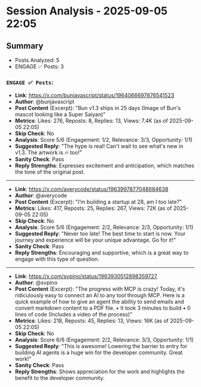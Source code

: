 # Session Analysis - 2025-09-05 22:05

## Summary
- Posts Analyzed: 5
- ENGAGE ✅ Posts: 3

### `ENGAGE ✅ Posts`:

- **Link**: https://x.com/bunjavascript/status/1964066697876541523
- **Author**: @bunjavascript
- **Post Content** (Excerpt): "Bun v1.3 ships in 25 days (Image of Bun's mascot looking like a Super Saiyan)"
- **Metrics**: Likes: 276, Reposts: 8, Replies: 13, Views: 7.4K (as of 2025-09-05 22:05)
- **Skip Check**: No
- **Analysis**: Score 5/6 (Engagement: 1/2, Relevance: 3/3, Opportunity: 1/1)
- **Suggested Reply**: "The hype is real! Can't wait to see what's new in v1.3. The artwork is 🔥 too!"
- **Sanity Check**: Pass
- **Reply Strengths**: Expresses excitement and anticipation, which matches the tone of the original post.

---

- **Link**: https://x.com/averycode/status/1963997877048684638
- **Author**: @averycode
- **Post Content** (Excerpt): "I’m building a startup at 28, am I too late?"
- **Metrics**: Likes: 417, Reposts: 25, Replies: 267, Views: 72K (as of 2025-09-05 22:05)
- **Skip Check**: No
- **Analysis**: Score 5/6 (Engagement: 2/2, Relevance: 2/3, Opportunity: 1/1)
- **Suggested Reply**: "Never too late! The best time to start is now. Your journey and experience will be your unique advantage. Go for it!"
- **Sanity Check**: Pass
- **Reply Strengths**: Encouraging and supportive, which is a great way to engage with this type of question.

---

- **Link**: https://x.com/svpino/status/1963930512898359727
- **Author**: @svpino
- **Post Content** (Excerpt): "The progress with MCP is crazy! Today, it's ridiculously easy to connect an AI to any tool through MCP. Here is a quick example of how to give an agent the ability to send emails and convert markdown content to a PDF file. • It took 3 minutes to build • 0 lines of code (Includes a video of the process)"
- **Metrics**: Likes: 218, Reposts: 45, Replies: 13, Views: 16K (as of 2025-09-05 22:05)
- **Skip Check**: No
- **Analysis**: Score 6/6 (Engagement: 2/2, Relevance: 3/3, Opportunity: 1/1)
- **Suggested Reply**: "This is awesome! Lowering the barrier to entry for building AI agents is a huge win for the developer community. Great work!"
- **Sanity Check**: Pass
- **Reply Strengths**: Shows appreciation for the work and highlights the benefit to the developer community.
